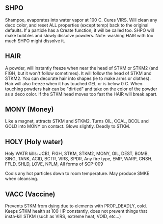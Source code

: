 ## SHPO
Shampoo, evaporates into water vapor at 100 C. Cures VIRS. Will clean any deco color, and reset ALL properties (except temp) back 
to the original defaults. If a particle has a Create function, it will be called too. SHPO will make bubbles and slowly dissolve powders. 
Note: washing HAIR with too much SHPO might dissolve it. 

## HAIR
A powder, will instantly freeze when near the head of STKM or STKM2 (and FIGH, but it won't follow sometimes). It will follow the head 
of STKM and STKM2. You can decorate hair into shapes (ie to make arms or clothes). Hair will also freeze when it has
touched GEL or is below 0 C. When touching powders hair can be "dirtied" and take on the color of the powder as a deco color. If 
the STKM head moves too fast the HAIR will break apart.

## MONY (Money)
Like a magnet, attracts STKM and STKM2. Turns OIL, COAL, BCOL and GOLD into MONY on contact. Glows slightly. Deadly to STKM.

## HOLY (Holy water)
Holy WATR kills:
JCB1, FIGH, STKM, STKM2, MONY, OIL, DEST, BOMB, SING, TANK, ACID, BCTR, VIRS, SPDR, Any fire type, EMP, WARP, GNSH, FFLD, SHLD, LOVE, NPLM,
All forms of SCP-009

Cools any hot particles down to room temperature. May produce SMKE when cleansing.

## VACC (Vaccine)
Prevents STKM from dying due to elements with PROP_DEADLY, cold. Keeps STKM health at 100 HP constantly, does not prevent 
things that insta-kill STKM (such as VIRS, extreme heat, VOID, etc...)